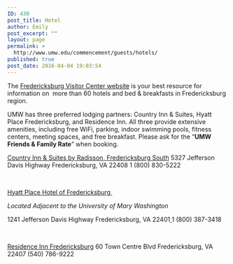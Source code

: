 ```yaml
---
ID: 430
post_title: Hotel
author: Emily
post_excerpt: ""
layout: page
permalink: >
  http://www.umw.edu/commencement/guests/hotels/
published: true
post_date: 2016-04-04 19:03:54
---
```

The <a href="https://visitfred.com/where-to-stay/">Fredericksburg Visitor Center website</a> is your best resource for information on  more than 60 hotels and bed &amp; breakfasts in Fredericksburg region.

UMW has three preferred lodging partners: Country Inn &amp; Suites, Hyatt Place Fredericksburg, and Residence Inn. All three provide extensive amenities, including free WiFi, parking, indoor swimming pools, fitness centers, meeting spaces, and free breakfast. Please ask for the “<strong>UMW Friends &amp; Family Rate</strong>” when booking.

<a href="https://www.radissonhotels.com/en-us/hotels/country-inn-fredericksburg-spotsylvania-va">Country Inn &amp; Suites by Radisson, Fredericksburg South</a>
5327 Jefferson Davis Highway
Fredericksburg, VA 22408
1 (800) 830-5222

&nbsp;

<a href="http://hyattplacefredericksburg.com/">Hyatt Place Hotel of Fredericksburg </a>

<em>Located Adjacent to the University of Mary Washington</em>

1241 Jefferson Davis Highway
Fredericksburg, VA 22401<a href="http://hyattplacefredericksburg.com/">
</a>1 (800) 387-3418

&nbsp;

<a href="https://www.marriott.com/hotels/travel/fkrri-residence-inn-fredericksburg/">Residence Inn Fredericksburg</a>
60 Town Centre Blvd
Fredericksburg, VA 22407
(540) 786-9222

&nbsp;